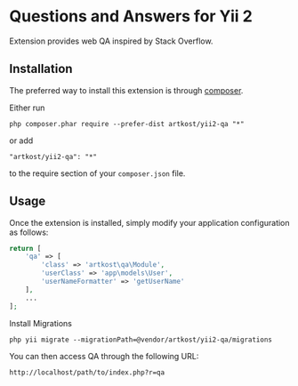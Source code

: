 Questions and Answers for Yii 2
=======

Extension provides web QA inspired by Stack Overflow.

Installation
------------

The preferred way to install this extension is through [composer](http://getcomposer.org/download/).

Either run

```
php composer.phar require --prefer-dist artkost/yii2-qa "*"
```

or add

```
"artkost/yii2-qa": "*"
```

to the require section of your `composer.json` file.


Usage
-----

Once the extension is installed, simply modify your application configuration as follows:

```php
return [
	'qa' => [
		'class' => 'artkost\qa\Module',
		'userClass' => 'app\models\User',
		'userNameFormatter' => 'getUserName'
	],
	...
];
```

Install Migrations

```php yii migrate --migrationPath=@vendor/artkost/yii2-qa/migrations```

You can then access QA through the following URL:

```
http://localhost/path/to/index.php?r=qa
```
